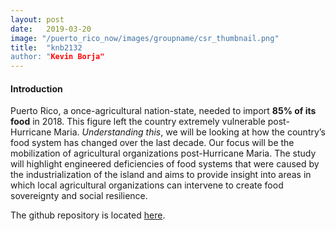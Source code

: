 ```yaml
---
layout: post
date:   2019-03-20
image: "/puerto_rico_now/images/groupname/csr_thumbnail.png"
title:  "knb2132
author: "Kevin Borja"
---
```



#### Introduction 

Puerto Rico, a once-agricultural nation-state, needed to import **85% of its food** in 2018. This figure left the country extremely vulnerable post-Hurricane Maria. 
*Understanding this*, we will be looking at how the country’s food system has changed over the last decade. Our focus will be the mobilization of agricultural organizations post-Hurricane Maria. The study will highlight engineered deficiencies of food systems that were caused by the industrialization of the island and aims to provide insight into areas in which local agricultural organizations can intervene to create food sovereignty and social resilience.

The github repository is located [here](https://github.com/CenterForSpatialResearch/puerto_rico_now_).
